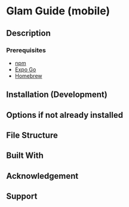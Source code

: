 # Glam Guide (mobile)

## Description

### Prerequisites

- [npm](https://www.npmjs.com)
- [Expo Go](https://docs.expo.dev)
- [Homebrew](https://brew.sh)

## Installation (Development)

## Options if not already installed

## File Structure

## Built With

## Acknowledgement

## Support

